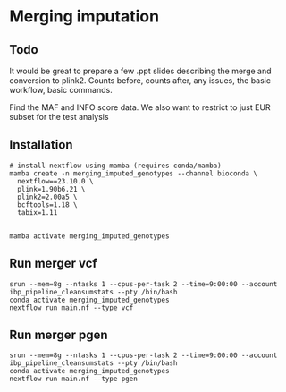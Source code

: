 # Merging imputation

## Todo
It would be great to prepare a few .ppt slides describing the merge and conversion to plink2.  Counts before, counts after, any issues, the basic workflow, basic commands.

Find the MAF and INFO score data.
We also want to restrict to just EUR subset for the test analysis 

## Installation

```
# install nextflow using mamba (requires conda/mamba)
mamba create -n merging_imputed_genotypes --channel bioconda \
  nextflow==23.10.0 \
  plink=1.90b6.21 \
  plink2=2.00a5 \
  bcftools=1.18 \
  tabix=1.11
  

mamba activate merging_imputed_genotypes
```


## Run merger vcf
```
srun --mem=8g --ntasks 1 --cpus-per-task 2 --time=9:00:00 --account ibp_pipeline_cleansumstats --pty /bin/bash
conda activate merging_imputed_genotypes
nextflow run main.nf --type vcf
```

## Run merger pgen
```
srun --mem=8g --ntasks 1 --cpus-per-task 2 --time=9:00:00 --account ibp_pipeline_cleansumstats --pty /bin/bash
conda activate merging_imputed_genotypes
nextflow run main.nf --type pgen
```


